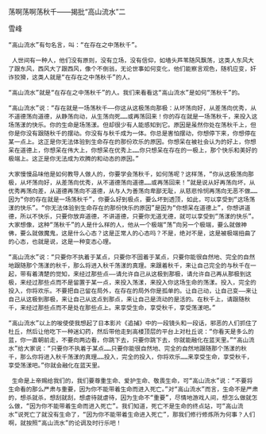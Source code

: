 荡啊荡啊荡秋千——揭批“高山流水”二

雪峰


    “高山流水”有句名言，叫：“在存在之中荡秋千”。

     人世间有一种人，他们没有原则，没有立场，没有信仰，如墙头芦苇随风飘荡，这类人东风大了跟东风，西风大了跟西风，像个不倒翁，无论世事如何变化，他们能察言观色，随机应变，奸诈狡猾，这类人就是“在存在之中荡秋千”的人。

    “高山流水”就是“在存在之中荡秋千”的人。我们来看看这“高山流水”是如何“荡秋千”的。

    “高山流水”说：“存在就是一场荡秋千——你这从这极荡向那极：从坏荡向好，从差荡向优秀，从不道德荡向道德，从静荡向动，从生荡向死……或再荡回来！你的存在就是一场荡秋千，来投入这场荡漾的快乐。你的生命是场荡漾。但却很少有人能感知到它。原因是虽然你处在荡秋千上，但你是你没有跟随秋千的摆动。你没有与秋千成为一体。你总是害怕摆动，你想停下来，你想停在某一点上。这正是你无法体验到生命存在的那份欢乐的原因。你想呆在被社会认为的好上，你想呆在道德上，你想呆在伟大上，你想呆在优秀上……你只想呆在存在的一极上，那个快乐和美好的极端上。这正是你无法成为欢腾的和动态的原因。”

    大家慢慢品味他是如何教导人做人的，你要学会荡秋千，如何荡呢？这样荡，“你从这极荡向那极，从坏荡向好，从差荡向优秀，从不道德荡向道德……或再荡回来！”就是说从好再荡向坏，从优秀再荡向差，从道德再荡向不道德，从与人为善荡向卑鄙无耻，从慈悲怜悯再荡向无恶不做……因为“你的存在就是一场荡秋千”，你要么好到极点，要么坏到透顶，如此，可以享受到“这场荡漾的快乐”。“你无法体验到生命存在的那份快乐的原因”是因为“你想呆在道德上”，你想讲道德，所以不快乐，只要你放弃道德，不讲道德，只要你无道无德，就可以享受到“荡漾的快乐”。大家想像，这种“荡秋千”的人是什么样的人，他从一个极端“荡”向另一个极端，要么就做神佛，要么就做魔鬼，这是什么心态？这是正常人的心态吗？不是，绝对不是，这是被极端扭曲了的心态，也就是说，这是一种变态心理。

    “高山流水”说：“只要你不执着于某点，只要你不固着于某点，只要你能很自然地、完全的自然地跟随那个荡漾的秋千，那么将进入秋千荡漾的真理。来跟着秋千，来让自己完全的与秋千在一起，带有着清楚的觉知，来经过那些点——请允许自己从这极到那极，请允许自己再从那极到这极，来经过那些点而不是留置于某一点，来投入荡漾，来投入你这场生命的荡漾。投入，完全的投入，你将欢乐。不要把自己留在局外，在存在的局外你是孤单的。让自己动，让自己变——来让自己从这极到那极，来让自己从这点到那点，来让自己是流动的是活的。在秋千上，请跟随秋千，来经过那些点而不是处在那些点上。来享受生命，享受秋千，享受荡漾吧。”

    “高山流水”以上的唆使使我想起了日本影片《追捕》中的一段镜头和一段话，邪恶的人们抓住了杜丘，然后让他吃下一种迷幻药，然后带他走到高楼顶层的平台上对杜丘说：“你看天是多么的蓝，你一直朝前走，不要向两边看，你跳下去，只要你跳下去，你就能融化在蓝天里。”“高山流水”给大家说：“只要你不执着于某点……只要你能很自然地、完全的自然地跟随那个荡漾的秋千，那么你将进入秋千荡漾的真理……投入，完全的投入，你将欢乐……来享受生命，享受秋千，享受荡漾吧。”你就会融化在蓝天里。

     生命是上帝赐给我们的，我们要尊重生命、爱护生命、敬畏生命，可“高山流水”说：“不要将生命看的那么严肃与重要，因为你不能带着生命而进入死亡。”对“高山流水”而言，生命不是严肃的，想杀就杀，想刮就刮，想虐待就虐待，因为生命不“重要”，尽情地游戏人间，想怎么做就怎么做，“因为你不能带着生命而进入死亡”。我们知道，死亡不是生命的终点站，可“高山流水”说死亡了就没有生命了，“因为你不能带着生命进入死亡”，那我们修行修炼所为何事？人们啊，就按照“高山流水”的论调及时行乐吧！



